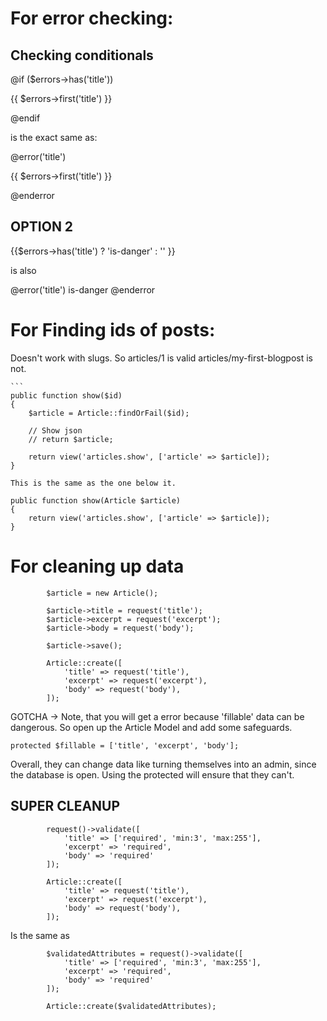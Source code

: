 # For error checking:

## Checking conditionals

@if ($errors->has('title'))
    <p class="help is-danger">{{ $errors->first('title') }}</p>
@endif

is the exact same as:

@error('title')

<p class="help is-danger">{{ $errors->first('title') }}</p>
@enderror

## OPTION 2

{{$errors->has('title') ? 'is-danger' : '' }}

is also

@error('title') is-danger @enderror

# For Finding ids of posts:

Doesn't work with slugs.
So articles/1 is valid
articles/my-first-blogpost is not.

    ```
    public function show($id)
    {
        $article = Article::findOrFail($id);

        // Show json
        // return $article;

        return view('articles.show', ['article' => $article]);
    }

```
This is the same as the one below it.

```

    public function show(Article $article)
    {
        return view('articles.show', ['article' => $article]);
    }

# For cleaning up data

```
        $article = new Article();

        $article->title = request('title');
        $article->excerpt = request('excerpt');
        $article->body = request('body');

        $article->save();

```

```
        Article::create([
            'title' => request('title'),
            'excerpt' => request('excerpt'),
            'body' => request('body'),
        ]);
```

GOTCHA -> Note, that you will get a error because 'fillable' data can be dangerous.
So open up the Article Model and add some safeguards.

```
protected $fillable = ['title', 'excerpt', 'body'];
```

Overall, they can change data like turning themselves into an admin, since the database is open.
Using the protected will ensure that they can't.

## SUPER CLEANUP

```
        request()->validate([
            'title' => ['required', 'min:3', 'max:255'],
            'excerpt' => 'required',
            'body' => 'required'
        ]);

        Article::create([
            'title' => request('title'),
            'excerpt' => request('excerpt'),
            'body' => request('body'),
        ]);
```

Is the same as

```
        $validatedAttributes = request()->validate([
            'title' => ['required', 'min:3', 'max:255'],
            'excerpt' => 'required',
            'body' => 'required'
        ]);

        Article::create($validatedAttributes);
```
